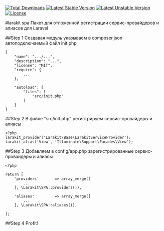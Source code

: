 [![Total Downloads](https://poser.pugx.org/larakit/laravel-larakit-spa/d/total.svg)](https://packagist.org/packages/larakit/laravel-larakit-spa)
[![Latest Stable Version](https://poser.pugx.org/larakit/laravel-larakit-spa/v/stable.svg)](https://packagist.org/packages/larakit/laravel-larakit-spa)
[![Latest Unstable Version](https://poser.pugx.org/larakit/laravel-larakit-spa/v/unstable.svg)](https://packagist.org/packages/larakit/laravel-larakit-spa)
[![License](https://poser.pugx.org/larakit/laravel-larakit-spa/license.svg)](https://packagist.org/packages/larakit/laravel-larakit-spa)

#larakit spa
Пакет для отложенной регистрации сервис-провайдеров и алиасов для Laravel 

##Step 1
Создавая модуль указываем в composer.json автоподключаемый файл init.php
~~~
{
    "name": ".../...",
    "description": "...",
    "license": "MIT",
    "require": {
        ...
    },

    "autoload": {
        "files": [
			"src/init.php"
        ]
    }
}
~~~

##Step 2
В файле "src/init.php" регистрируем сервис-провайдеры и алиасы
~~~
<?php
larakit_provider('Larakit\Base\LarakitServiceProvider');
larakit_alias('View', 'Illuminate\Support\Facades\View');
~~~

##Step 3
Добавляем в config/app.php зарегистрированные сервис-провайдеры и алиасы
~~~
<?php

return [
    'providers'       => array_merge([
        ...
    ], \Larakit\SPA::providers()),

    'aliases'         => array_merge([
        ...
    ], \Larakit\SPA::aliases()),

];
~~~

##Step 4
Profit!